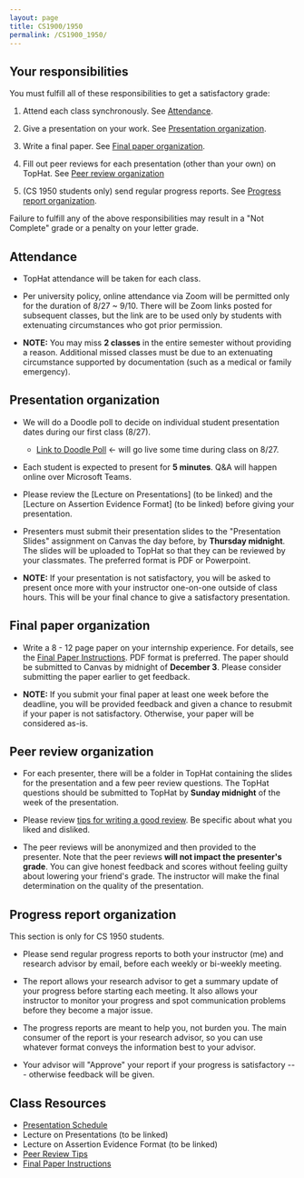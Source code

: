 ```yaml
---
layout: page
title: CS1900/1950
permalink: /CS1900_1950/
---
```


## Your responsibilities

You must fulfill all of these responsibilities to get a satisfactory grade:

1. Attend each class synchronously.  See [Attendance](#attendance).

1. Give a presentation on your work.  See [Presentation organization](#presentation-organization).

1. Write a final paper.  See [Final paper organization](#final-paper-organization).

1. Fill out peer reviews for each presentation (other than your own) on TopHat.  See [Peer review organization](#peer-review-organization)

1. (CS 1950 students only) send regular progress reports.  See [Progress report organization](#progress-report-organization).

Failure to fulfill any of the above responsibilities may result in a "Not
Complete" grade or a penalty on your letter grade.

## Attendance

* TopHat attendance will be taken for each class.

* Per university policy, online attendance via Zoom will be permitted only for
  the duration of 8/27 ~ 9/10.  There will be Zoom links posted for subsequent
classes, but the link are to be used only by students with extenuating
circumstances who got prior permission.

* **NOTE:** You may miss **2 classes** in the entire semester without providing
  a reason.  Additional missed classes must be due to an extenuating
circumstance supported by documentation (such as a medical or family
emergency).

## Presentation organization

* We will do a Doodle poll to decide on individual student presentation dates during our first class (8/27).
   * [Link to Doodle Poll]() <- will go live some time during class on 8/27.
   
* Each student is expected to present for **5 minutes**. Q&A will happen online over Microsoft Teams.

* Please review the [Lecture on Presentations] (to be linked) and the [Lecture on
  Assertion Evidence Format] (to be linked) before giving your presentation.  

* Presenters must submit their presentation slides to the "Presentation Slides"
  assignment on Canvas the day before, by **Thursday midnight**.  The slides
will be uploaded to TopHat so that they can be reviewed by your classmates.
The preferred format is PDF or Powerpoint.  

* **NOTE:** If your presentation is not satisfactory, you will be asked to
  present once more with your instructor one-on-one outside of class hours.
This will be your final chance to give a satisfactory presentation.

## Final paper organization

* Write a 8 - 12 page paper on your internship experience.  For details, see the
[Final Paper Instructions]({{site.baseurl}}/final_paper).  PDF format is
preferred.  The paper should be submitted to Canvas by midnight of **December 3**.
Please consider submitting the paper earlier to get feedback.

* **NOTE:** If you submit your final paper at least one week before the
  deadline, you will be provided feedback and given a chance to resubmit if
your paper is not satisfactory.  Otherwise, your paper will be considered
as-is.

## Peer review organization

* For each presenter, there will be a folder in TopHat containing the slides
  for the presentation and a few peer review questions.  The TopHat questions
should be submitted to TopHat by **Sunday midnight** of the week of the
presentation.

* Please review [tips for writing a good review]({{site.baseurl}}/review_tips).
  Be specific about what you liked and disliked.

* The peer reviews will be anonymized and then provided to the presenter.  Note
  that the peer reviews **will not impact the presenter's grade**.  You can
give honest feedback and scores without feeling guilty about lowering your
friend's grade.  The instructor will make the final determination on the
quality of the presentation.

## Progress report organization

This section is only for CS 1950 students.

* Please send regular progress reports to both your instructor (me) and
  research advisor by email, before each weekly or bi-weekly meeting.  

* The report allows your research advisor to get a summary update of your
  progress before starting each meeting.  It also allows your instructor to
monitor your progress and spot communication problems before they become a
major issue.  

* The progress reports are meant to help you, not burden you.  The main
  consumer of the report is your research advisor, so you can use whatever
format conveys the information best to your advisor.

* Your advisor will "Approve" your report if your progress is satisfactory ---
  otherwise feedback will be given.

## Class Resources

* [Presentation Schedule]({{site.baseurl}}/internship_presentation_schedule)
* Lecture on Presentations (to be linked)
* Lecture on Assertion Evidence Format (to be linked)
* [Peer Review Tips]({{site.baseurl}}/review_tips)
* [Final Paper Instructions]({{site.baseurl}}/final_paper)
